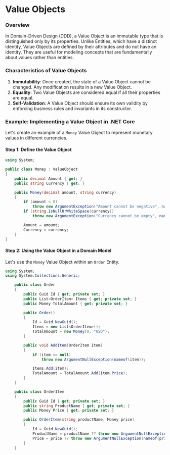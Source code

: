 # Value Objects

### Overview

In Domain-Driven Design (DDD), a Value Object is an immutable type that is distinguished only by its properties. Unlike Entities, which have a distinct identity, Value Objects are defined by their attributes and do not have an identity. They are useful for modeling concepts that are fundamentally about values rather than entities.

### Characteristics of Value Objects

1. **Immutability**: Once created, the state of a Value Object cannot be changed. Any modification results in a new Value Object.
2. **Equality**: Two Value Objects are considered equal if all their properties are equal.
3. **Self-Validation**: A Value Object should ensure its own validity by enforcing business rules and invariants in its constructor.

### Example: Implementing a Value Object in .NET Core

Let's create an example of a `Money` Value Object to represent monetary values in different currencies.

#### Step 1: Define the Value Object

```csharp
using System;

public class Money : ValueObject
{
    public decimal Amount { get; }
    public string Currency { get; }

    public Money(decimal amount, string currency)
    {
        if (amount < 0)
            throw new ArgumentException("Amount cannot be negative", nameof(amount));
        if (string.IsNullOrWhiteSpace(currency))
            throw new ArgumentException("Currency cannot be empty", nameof(currency));

        Amount = amount;
        Currency = currency;
    }
}
```

#### Step 2: Using the Value Object in a Domain Model

Let's use the `Money` Value Object within an `Order` Entity.

```csharp
using System;
using System.Collections.Generic;

    public class Order
    {
        public Guid Id { get; private set; }
        public List<OrderItem> Items { get; private set; }
        public Money TotalAmount { get; private set; }

        public Order()
        {
            Id = Guid.NewGuid();
            Items = new List<OrderItem>();
            TotalAmount = new Money(0, "USD");
        }

        public void AddItem(OrderItem item)
        {
            if (item == null)
                throw new ArgumentNullException(nameof(item));

            Items.Add(item);
            TotalAmount = TotalAmount.Add(item.Price);
        }
    }

    public class OrderItem
    {
        public Guid Id { get; private set; }
        public string ProductName { get; private set; }
        public Money Price { get; private set; }

        public OrderItem(string productName, Money price)
        {
            Id = Guid.NewGuid();
            ProductName = productName ?? throw new ArgumentNullException(nameof(productName));
            Price = price ?? throw new ArgumentNullException(nameof(price));
        }
    }
```